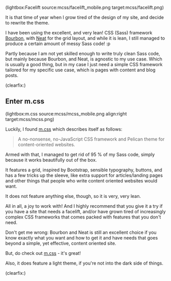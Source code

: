 <!--
Title: A lean facelift
Author: Jacob Moen
Date: 2017/11/01 11:53
Datetime: 2017-11-01
Description: M.css is a CSS framework for content-oriented websites and it is perfect for my site.
View: post
ogimage: mcss/facelift.png
thumb: mcss/facelift_custom.png
Keywords: css, site, theming, mcss
Tags: site, theming, css
blogpost: true
published: true
-->
(lightbox:Facelift source:mcss/facelift_mobile.png target:mcss/facelift.png)

It is that time of year when I grow tired of the design of my site, and decide to rewrite the theme.

I have been using the excellent, and very lean! CSS (Sass) framework [Bourbon](http://bourbon.io/), with [Neat](https://neat.bourbon.io/) for the grid layout, and while it is lean, I still managed to produce a certain amount of messy Sass code! :p

Partly because I am not yet skilled enough to write truly clean Sass code, but mainly because Bourbon, and Neat, is agnostic to my use case. Which is usually a good thing, but in my case I just need a simple CSS framework tailored for my specific use case, which is pages with content and blog posts.

(clearfix:)

## Enter m.css

(lightbox:m.css source:mcss/mcss_mobile.png align:right target:mcss/mcss.png)

Luckily, I found [m.css](http://mcss.mosra.cz/) which describes itself as follows:

> A no-non­sense, no-JavaScript CSS frame­work and Pel­i­can theme for con­tent-ori­ent­ed web­sites.

Armed with that, I managed to get rid of 95 % of my Sass code, simply because it works beautifully out of the box.

It features a grid, inspired by Bootstrap, sensible typography, buttons, and has a few tricks up the sleeve, like extra support for articles/landing pages and other things that people who write content oriented websites would want.

It does not feature anything else, though, so it is very, very lean.

All in all, a joy to work with! And I highly recommend that you give it a try if you have a site that needs a facelift, and/or have grown tired of increasingly complex CSS frameworks that comes packed with features that you don't need.

Don't get me wrong: Bourbon and Neat is still an excellent choice if you know exactly what you want and how to get it and have needs that goes beyond a simple, yet effective, content oriented site.

But, do check out [m.css](http://mcss.mosra.cz/) - it's great!

Also, it does feature a light theme, if you're not into the dark side of things.

(clearfix:)
